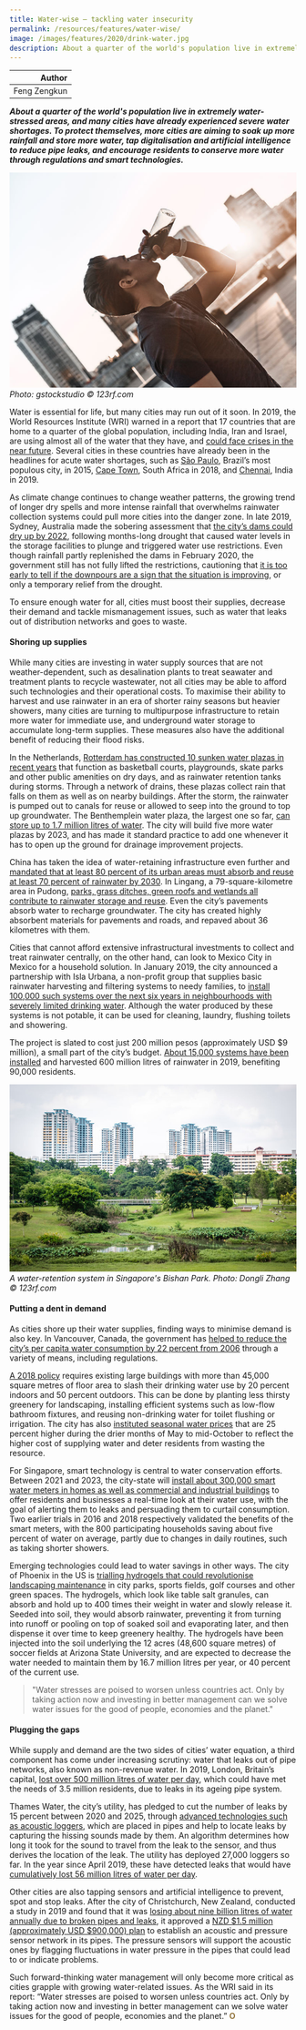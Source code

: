 ```yaml
---
title: Water-wise – tackling water insecurity
permalink: /resources/features/water-wise/
image: /images/features/2020/drink-water.jpg
description: About a quarter of the world's population live in extremely water-stressed areas, and many cities have already experienced severe water shortages. To protect themselves, more cities are aiming to soak up more rainfall and store more water, tap digitalisation and artificial intelligence to reduce pipe leaks, and encourage residents to conserve more water through regulations and smart technologies.
---
```


| Author |
|---:|
| Feng Zengkun |

***About a quarter of the world's population live in extremely water-stressed areas, and many cities have already experienced severe water shortages. To protect themselves, more cities are aiming to soak up more rainfall and store more water, tap digitalisation and artificial intelligence to reduce pipe leaks, and encourage residents to conserve more water through regulations and smart technologies.***

![Drinking water is good for you](/images/features/2020/drink-water.jpg/)*Photo: gstockstudio © 123rf.com*

Water is essential for life, but many cities may run out of it soon. In 2019, the World Resources Institute (WRI) warned in a report that 17 countries that are home to a quarter of the global population, including India, Iran and Israel, are using almost all of the water that they have, and [could face crises in the near future](https://www.wri.org/blog/2019/08/17-countries-home-one-quarter-world-population-face-extremely-high-water-stress). Several cities in these countries have already been in the headlines for acute water shortages, such as [São Paulo](https://www.nytimes.com/2015/02/17/world/americas/drought-pushes-sao-paulo-brazil-toward-water-crisis.html), Brazil’s most populous city, in 2015, [Cape Town](https://www.nytimes.com/2018/01/30/world/africa/cape-town-day-zero.html), South Africa in 2018, and [Chennai](https://www.nytimes.com/2019/07/11/world/asia/india-water-crisis.html), India in 2019.

As climate change continues to change weather patterns, the growing trend of longer dry spells and more intense rainfall that overwhelms rainwater collection systems could pull more cities into the danger zone. In late 2019, Sydney, Australia made the sobering assessment that [the city’s dams could dry up by 2022](https://7news.com.au/business/water/sydneys-water-levels-approaching-day-zero-as-stricter-water-restrictions-loom-c-557314), following months-long drought that caused water levels in the storage facilities to plunge and triggered water use restrictions. Even though rainfall partly replenished the dams in February 2020, the government still has not fully lifted the restrictions, cautioning that [it is too early to tell if the downpours are a sign that the situation is improving](https://www.sydneywater.com.au/SW/water-the-environment/what-we-re-doing/water-restrictions/index.htm), or only a temporary relief from the drought.

To ensure enough water for all, cities must boost their supplies, decrease their demand and tackle mismanagement issues, such as water that leaks out of distribution networks and goes to waste. 

#### **Shoring up supplies**

While many cities are investing in water supply sources that are not weather-dependent, such as desalination plants to treat seawater and treatment plants to recycle wastewater, not all cities may be able to afford such technologies and their operational costs. To maximise their ability to harvest and use rainwater in an era of shorter rainy seasons but heavier showers, many cities are turning to multipurpose infrastructure to retain more water for immediate use, and underground water storage to accumulate long-term supplies. These measures also have the additional benefit of reducing their flood risks. 

In the Netherlands, [Rotterdam has constructed 10 sunken water plazas in recent years](https://www.nola.com/news/environment/water_ways/article_3b49a148-5e56-11ea-8115-2b83b5fcd4ee.html) that function as basketball courts, playgrounds, skate parks and other public amenities on dry days, and as rainwater retention tanks during storms. Through a network of drains, these plazas collect rain that falls on them as well as on nearby buildings. After the storm, the rainwater is pumped out to canals for reuse or allowed to seep into the ground to top up groundwater. The Benthemplein water plaza, the largest one so far, [can store up to 1.7 million litres of water](https://www.c40.org/case_studies/benthemplein-water-square-an-innovative-way-to-prevent-urban-flooding-in-rotterdam). The city will build five more water plazas by 2023, and has made it standard practice to add one whenever it has to open up the ground for drainage improvement projects.

China has taken the idea of water-retaining infrastructure even further and [mandated that at least 80 percent of its urban areas must absorb and reuse at least 70 percent of rainwater by 2030](https://www.chinadaily.com.cn/china/2015-10/10/content_22147298.htm). In Lingang, a 79-square-kilometre area in Pudong, [parks, grass ditches, green roofs and wetlands all contribute to rainwater storage and reuse](https://www.shine.cn/news/metro/1908220642/). Even the city’s pavements absorb water to recharge groundwater. The city has created highly absorbent materials for pavements and roads, and repaved about 36 kilometres with them.

Cities that cannot afford extensive infrastructural investments to collect and treat rainwater centrally, on the other hand, can look to Mexico City in Mexico for a household solution. In January 2019, the city announced a partnership with Isla Urbana, a non-profit group that supplies basic rainwater harvesting and filtering systems to needy families, to [install 100,000 such systems over the next six years in neighbourhoods with severely limited drinking water](https://mexiconewsdaily.com/news/mexico-city-announces-water-catchment-program/). Although the water produced by these systems is not potable, it can be used for cleaning, laundry, flushing toilets and showering. 

The project is slated to cost just 200 million pesos (approximately USD $9 million), a small part of the city’s budget. [About 15,000 systems have been installed](https://islaurbana.org/english/urban-systems-2/) and harvested 600 million litres of rainwater in 2019, benefiting 90,000 residents. 

![Bishan Park](/images/features/2020/bishan-park.jpg/)*A water-retention system in Singapore's Bishan Park. Photo: Dongli Zhang © 123rf.com*

#### **Putting a dent in demand**

As cities shore up their water supplies, finding ways to minimise demand is also key. In Vancouver, Canada, the government has [helped to reduce the city’s per capita water consumption by 22 percent from 2006](https://vancouver.ca/green-vancouver/clean-water.aspx#water-progress) through a variety of means, including regulations.

[A 2018 policy](https://guidelines.vancouver.ca/R036.pdf) requires existing large buildings with more than 45,000 square metres of floor area to slash their drinking water use by 20 percent indoors and 50 percent outdoors. This can be done by planting less thirsty greenery for landscaping, installing efficient systems such as low-flow bathroom fixtures, and reusing non-drinking water for toilet flushing or irrigation. The city has also [instituted seasonal water prices](https://vancouver.ca/home-property-development/water-and-sewer-bill.aspx) that are 25 percent higher during the drier months of May to mid-October to reflect the higher cost of supplying water and deter residents from wasting the resource. 

For Singapore, smart technology is central to water conservation efforts. Between 2021 and 2023, the city-state will [install about 300,000 smart water meters in homes as well as commercial and industrial buildings](https://www.pub.gov.sg/smartwatermeterprogramme/about) to offer residents and businesses a real-time look at their water use, with the goal of alerting them to leaks and persuading them to curtail consumption. Two earlier trials in 2016 and 2018 respectively validated the benefits of the smart meters, with the 800 participating households saving about five percent of water on average, partly due to changes in daily routines, such as taking shorter showers.

Emerging technologies could lead to water savings in other ways. The city of Phoenix in the US is [trialling hydrogels that could revolutionise landscaping maintenance](https://www.phoenix.gov/news/waterservices/2396) in city parks, sports fields, golf courses and other green spaces. The hydrogels, which look like table salt granules, can absorb and hold up to 400 times their weight in water and slowly release it. Seeded into soil, they would absorb rainwater, preventing it from turning into runoff or pooling on top of soaked soil and evaporating later, and then dispense it over time to keep greenery healthy. The hydrogels have been injected into the soil underlying the 12 acres (48,600 square metres) of soccer fields at Arizona State University, and are expected to decrease the water needed to maintain them by 16.7 million litres per year, or 40 percent of the current use.

> "Water stresses are poised to worsen unless countries act. Only by taking action now and investing in better management can we solve water issues for the good of people, economies and the planet."

#### **Plugging the gaps**

While supply and demand are the two sides of cities’ water equation, a third component has come under increasing scrutiny: water that leaks out of pipe networks, also known as non-revenue water. In 2019, London, Britain’s capital, [lost over 500 million litres of water per day](https://www.wired.co.uk/article/london-thames-water-leaks), which could have met the needs of 3.5 million residents, due to leaks in its ageing pipe system. 

Thames Water, the city’s utility, has pledged to cut the number of leaks by 15 percent between 2020 and 2025, through [advanced technologies such as acoustic loggers](https://www.itv.com/news/meridian/2018-09-03/thames-water-to-spend-11-7bn-on-improvements/), which are placed in pipes and help to locate leaks by capturing the hissing sounds made by them. An algorithm determines how long it took for the sound to travel from the leak to the sensor, and thus derives the location of the leak. The utility has deployed 27,000 loggers so far. In the year since April 2019, these have detected leaks that would have [cumulatively lost 56 million litres of water per day](https://www.thameswater.co.uk/help-and-advice/leaks/our-leakage-performance).

Other cities are also tapping sensors and artificial intelligence to prevent, spot and stop leaks. After the city of Christchurch, New Zealand, conducted a study in 2019 and found that it was [losing about nine billion litres of water annually due to broken pipes and leaks](https://www.stuff.co.nz/national/111177877/leaky-pipes-lose-70-swimming-pools-worth-of-christchurch-water-a-week), it approved a [NZD $1.5 million (approximately USD $900,000) plan](https://ccc.govt.nz/the-council/plans-strategies-policies-and-bylaws/plans/long-term-plan-and-annual-plans/older-plans/2019-to-2020-annual-plan) to establish an acoustic and pressure sensor network in its pipes. The pressure sensors will support the acoustic ones by flagging fluctuations in water pressure in the pipes that could lead to or indicate problems. 

Such forward-thinking water management will only become more critical as cities grapple with growing water-related issues. As the WRI said in its report: “Water stresses are poised to worsen unless countries act. Only by taking action now and investing in better management can we solve water issues for the good of people, economies and the planet.” **<font color="#967942">O</font>**
